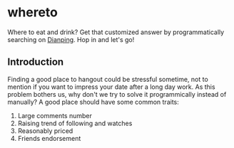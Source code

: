 # whereto
Where to eat and drink? Get that customized answer by programmatically searching on [Dianping](http://www.dianping.com/). Hop in and let's go! 

## Introduction
Finding a good place to hangout could be stressful sometime, not to mention if you want to impress your date after a long day work. As this problem bothers us, why don't we try to solve it programmically instead of manually? A good place should have some common traits: 
1. Large comments number
2. Raising trend of following and watches
3. Reasonably priced
4. Friends endorsement
